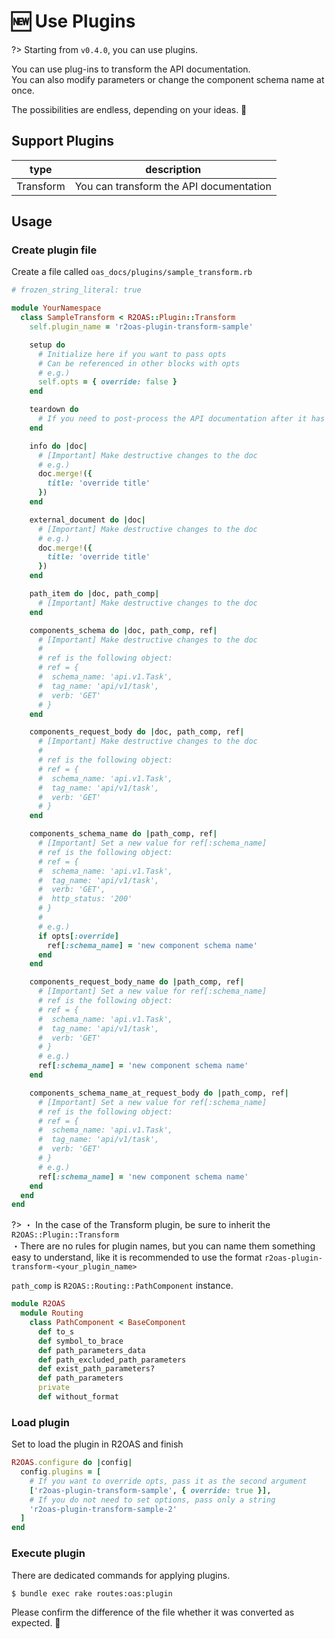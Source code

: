 # 🆕 Use Plugins

?> Starting from `v0.4.0`, you can use plugins.  

You can use plug-ins to transform the API documentation.  
You can also modify parameters or change the component schema name at once.

The possibilities are endless, depending on your ideas. 🤗

## Support Plugins

| type      | description                         |
| --------- | ----------------------------------- |
| Transform | You can transform the API documentation |

## Usage

### Create plugin file

Create a file called `oas_docs/plugins/sample_transform.rb`

```rb
# frozen_string_literal: true

module YourNamespace
  class SampleTransform < R2OAS::Plugin::Transform
    self.plugin_name = 'r2oas-plugin-transform-sample'

    setup do
      # Initialize here if you want to pass opts
      # Can be referenced in other blocks with opts
      # e.g.)
      self.opts = { override: false }
    end

    teardown do
      # If you need to post-process the API documentation after it has been generated, you can do so here
    end

    info do |doc|
      # [Important] Make destructive changes to the doc
      # e.g.)
      doc.merge!({
        title: 'override title'
      })
    end

    external_document do |doc|
      # [Important] Make destructive changes to the doc
      # e.g.)
      doc.merge!({
        title: 'override title'
      })
    end

    path_item do |doc, path_comp|
      # [Important] Make destructive changes to the doc
    end

    components_schema do |doc, path_comp, ref|
      # [Important] Make destructive changes to the doc
      #
      # ref is the following object:
      # ref = { 
      #  schema_name: 'api.v1.Task',
      #  tag_name: 'api/v1/task',
      #  verb: 'GET'
      # }
    end

    components_request_body do |doc, path_comp, ref|
      # [Important] Make destructive changes to the doc
      #
      # ref is the following object:
      # ref = { 
      #  schema_name: 'api.v1.Task',
      #  tag_name: 'api/v1/task',
      #  verb: 'GET'
      # }
    end

    components_schema_name do |path_comp, ref|
      # [Important] Set a new value for ref[:schema_name]
      # ref is the following object:
      # ref = { 
      #  schema_name: 'api.v1.Task',
      #  tag_name: 'api/v1/task',
      #  verb: 'GET',
      #  http_status: '200'
      # }
      #
      # e.g.)
      if opts[:override]
        ref[:schema_name] = 'new component schema name'
      end
    end

    components_request_body_name do |path_comp, ref|
      # [Important] Set a new value for ref[:schema_name]
      # ref is the following object:
      # ref = { 
      #  schema_name: 'api.v1.Task',
      #  tag_name: 'api/v1/task',
      #  verb: 'GET'
      # }
      # e.g.)
      ref[:schema_name] = 'new component schema name'
    end

    components_schema_name_at_request_body do |path_comp, ref|
      # [Important] Set a new value for ref[:schema_name]
      # ref is the following object:
      # ref = { 
      #  schema_name: 'api.v1.Task',
      #  tag_name: 'api/v1/task',
      #  verb: 'GET'
      # }
      # e.g.)
      ref[:schema_name] = 'new component schema name'
    end
  end
end
```

?> ・ In the case of the Transform plugin, be sure to inherit the `R2OAS::Plugin::Transform`  
   ・There are no rules for plugin names, but you can name them something easy to understand,
     like it is recommended to use the format `r2oas-plugin-transform-<your_plugin_name>`

`path_comp` is `R2OAS::Routing::PathComponent` instance.

```rb
module R2OAS
  module Routing
    class PathComponent < BaseComponent
      def to_s
      def symbol_to_brace
      def path_parameters_data
      def path_excluded_path_parameters
      def exist_path_parameters?
      def path_parameters
      private
      def without_format
```

### Load plugin

Set to load the plugin in R2OAS and finish

```rb
R2OAS.configure do |config|
  config.plugins = [
    # If you want to override opts, pass it as the second argument
    ['r2oas-plugin-transform-sample', { override: true }],
    # If you do not need to set options, pass only a string
    'r2oas-plugin-transform-sample-2'
  ]
end
```

### Execute plugin

There are dedicated commands for applying plugins.

```bash
$ bundle exec rake routes:oas:plugin
```

Please confirm the difference of the file whether it was converted as expected. 🤗
